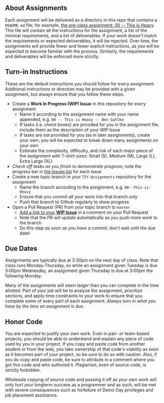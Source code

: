 ## About Assignments

Each assignment will be delivered as a directory in this repo that contains a `README.md` file; for example, [the pre-class assignment: 00 -- This is Heavy](https://github.com/TheIronYard--Orlando/2015--SUMMER--iOS/tree/master/Homework/00--This-is-Heavy). This file will contain all the instructions for the assignment, a list of the minimal requirements, and a list of deliverables. If your work doesn't match the requirements or expected deliverables, it will be rejected. Over time, the assignments will provide fewer and fewer explicit instructions, as you will be expected to become familiar with the process. Similarly, the requirements and deliverables will be enforced more strictly.

## Turn-in Instructions

These are the default instructions you should follow for every assignment. Additional instructions or direction may be provided with a given assignment, but always ensure that you follow these steps.

* Create a **Work In Progress (WIP) Issue** in _this_ repository for every assignment
    * Name it according to the assignment name with your name appended, e.g. `00 -- This is Heavy -- Ben Gohlke`
    * If tasks (i.e. check boxes) are provided for you in the assignment file, include them as the _description_ of your WIP Issue
    * If tasks are _not_ provided for you (as in later assignments), create your own; you will be expected to break down many assignments on your own
    * Estimate the complexity, difficulty, and risk of each major piece of the assignment with T-shirt sizes: Small (S), Medium (M), Large (L), Extra Large (XL)
* _Check off tasks as you finish to demonstrate progress_; note the progress bar in [the Issues list](https://github.com/TheIronYard--Orlando/2015--SUMMER-iOS/issues) for each issue
* Create a new _topic_ branch in your `TIY-Assignments` repository for the assignment
    * Name the branch according to the assignment, e.g. `00--This-is-Heavy`
    * Ensure that you commit _all_ your work into that branch _only_
    * Push that branch to Github regularly to show progress
* Open a Pull Request (PR) from your topic branch to `master`
    * [Add a link to your **WIP Issue**](https://help.github.com/articles/writing-on-github/#references) in a comment on your Pull Request
    * Note that the PR will update automatically as you push more work to the branch
    * Do this step _as soon as you have a commit_; don't wait until the due date!

## Due Dates

Assignments are typically due at 3:30pm on the next day of class. Note that class runs Monday-Thursday, so while an assignment given Tuesday is due 3:00pm Wednesday, an assignment given Thursday is due at 3:00pm the following Monday.

Many of the assignments will seem larger than you can complete in the time allotted. Part of your job will be to analyze the assignment, prioritize sections, and apply time constraints to your work to ensure that you complete some of every part of each assignment. *Always turn in what you have by the time an assignment is due.* 

## Honor Code

You are expected to justify your own work. Even in pair- or team-based projects, you should be able to understand and explain any piece of code used by you in your project. If you copy and paste code from another student or from the web, you take ownership of that code's viability as soon as it becomes part of your project, so be sure to do so with caution. Also, if you do copy and paste code, be sure to attribute in a comment where you got this code and who authored it. Plagiarism, even of source code, is strictly forbidden.

Wholesale copying of source code and passing it off as your own work will only hurt your longterm success as a programmer and as such, will be met with severe consequences such as forfeiture of Demo Day privileges and job placement assistance.

